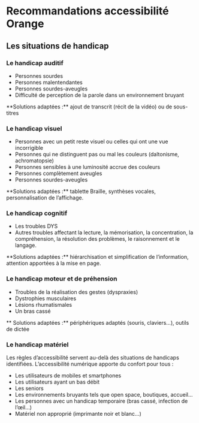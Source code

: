 # Recommandations accessibilité Orange
<h2 class="page-title">Les situations de handicap</h2>

<script>$(document).ready(function () {
    setBreadcrumb([{"label":"Les situations de handicap"}]);
    addSubMenu([
        {"label":"Le handicap cognitif","url":"focus-cognitif.html"},
        {"label":"Les séniors","url":"focus-seniors.html"}
    ]);
});</script>

### Le handicap auditif
<div class="axs-picto auditif">
    <ul>
        <li>Personnes sourdes</li>
        <li>Personnes malentendantes</li>
        <li>Personnes sourdes-aveugles</li>
        <li>Difficulté de perception de la parole dans un environnement bruyant</li>
    </ul>
**Solutions adaptées&nbsp;:** ajout de transcrit (récit de la vidéo) ou de sous-titres
</div>

### Le handicap visuel

<div class="axs-picto visuel">
    <ul>
        <li>Personnes avec un petit reste visuel ou celles qui ont une vue incorrigible</li>
        <li>Personnes qui ne distinguent pas ou mal les couleurs (daltonisme, achromatopsie)</li>
        <li>Personnes sensibles à une luminosité accrue des couleurs</li>
        <li>Personnes complètement aveugles</li>
        <li>Personnes sourdes-aveugles</li>
    </ul>
    **Solutions adaptées&nbsp;:** tablette Braille, synthèses vocales, personnalisation de l’affichage.
</div>

### Le handicap cognitif
<div class="axs-picto cognitif">
    <ul>
        <li>Les troubles DYS</li>
        <li>Autres troubles affectant la lecture, la mémorisation, la concentration, la compréhension, la résolution des problèmes, le raisonnement et le langage.</li>
    </ul>
**Solutions adaptées&nbsp;:** hiérarchisation et simplification de l’information, attention apportées à la mise en page.
</div>

### Le handicap moteur et de préhension
<div class="axs-picto physique">
    <ul>
        <li>Troubles de la réalisation des gestes (dyspraxies)</li> 
        <li>Dystrophies musculaires</li>
        <li>Lésions rhumatismales</li>
        <li>Un bras cassé</li>
    </ul>
** Solutions adaptées&nbsp;:** périphériques adaptés (souris, claviers…), outils de dictée
</div>

### Le handicap matériel
<div class="axs-picto materiel">
    Les règles d’accessibilité servent au-delà des situations de handicaps identifiées.  
    L’accessibilité numérique apporte du confort pour tous&nbsp;:    
    <ul>
        <li>Les utilisateurs de mobiles et smartphones</li>
        <li>Les utilisateurs ayant un bas débit</li>
        <li>Les seniors</li>
        <li>Les environnements bruyants tels que open space, boutiques, accueil…</li>
        <li>Les personnes avec un handicap temporaire (bras cassé, infection de l’œil…)</li>
        <li>Matériel non approprié (imprimante noir et blanc…)</li>
    </ul>
</div>

<!--  This file is part of a11y-guidelines | Our vision of mobile & web accessibility guidelines and best practices, with valid/invalid examples.
 Copyright (C) 2016  Orange SA
 See the Creative Commons Legal Code Attribution-ShareAlike 3.0 Unported License for more details (LICENSE file). -->